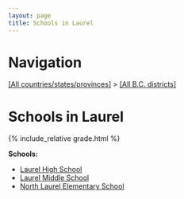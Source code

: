 ```yaml
---
layout: page
title: Schools in Laurel
---
```

# Navigation

[[All countries/states/provinces]](../..) > [[All B.C. districts]](..)

# Schools in Laurel

{% include_relative grade.html %}

**Schools:**

- [Laurel High School](Laurel_High_School.md)
- [Laurel Middle School](Laurel_Middle_School.md)
- [North Laurel Elementary School](North_Laurel_Elementary_School.md)
